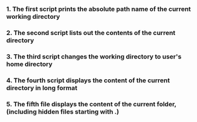 ### 1. The first script prints the absolute path name of the current working directory
### 2. The second script lists out the contents of the current directory
### 3. The third script changes the working directory to user's home directory
### 4. The fourth script displays the content of the current directory in long format
### 5. The fifth file displays the content of the current folder, (including hidden files starting with .)

